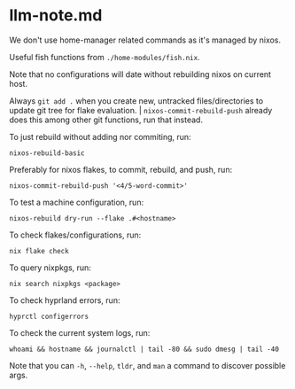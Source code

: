 # llm-note.md

We don't use home-manager related commands as it's managed by nixos.

Useful fish functions from `./home-modules/fish.nix`.

Note that no configurations will date without rebuilding nixos on current host.

Always `git add .` when you create new, untracked files/directories to update git tree for flake evaluation.
|
`nixos-commit-rebuild-push` already does this among other git functions, run that instead.

To just rebuild without adding nor commiting, run:
```
nixos-rebuild-basic
```

Preferably for nixos flakes, to commit, rebuild, and push, run:
```
nixos-commit-rebuild-push '<4/5-word-commit>'
```

To test a machine configuration, run:
```
nixos-rebuild dry-run --flake .#<hostname>
```

To check flakes/configurations, run:
```
nix flake check
```

To query nixpkgs, run:
```
nix search nixpkgs <package>
```

To check hyprland errors, run:
```
hyprctl configerrors
```

To check the current system logs, run:
```
whoami && hostname && journalctl | tail -80 && sudo dmesg | tail -40
```

Note that you can `-h`, `--help`, `tldr`, and `man` a command to discover possible args.